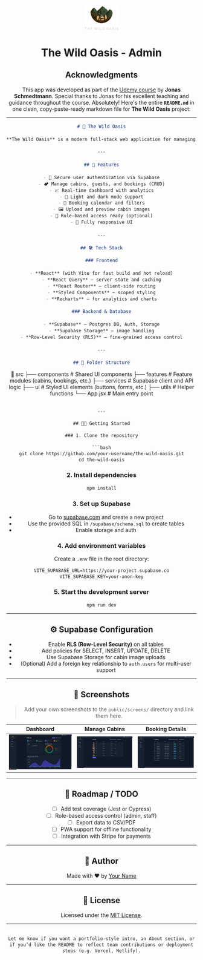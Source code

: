<div align="center">
  <img src="./public/logo-dark.png" alt="logo" width="90" height="auto">

  <h1>The Wild Oasis - Admin</h1>

## Acknowledgments

This app was developed as part of the [Udemy course](https://www.udemy.com/course/the-ultimate-react-course) by **Jonas Schmedtmann**. Special thanks to Jonas for his excellent teaching and guidance throughout the course.
Absolutely! Here's the entire **`README.md`** in one clean, copy-paste-ready markdown file for **The Wild Oasis** project:

---

```markdown
# 🌴 The Wild Oasis

**The Wild Oasis** is a modern full-stack web application for managing cabin rentals — built with React and Supabase. It offers a sleek dashboard interface to manage bookings, guests, and cabins efficiently, making it ideal for hosts and property managers who want a simple and intuitive experience.

---

## 🚀 Features

- 🔐 Secure user authentication via Supabase
- 🏕️ Manage cabins, guests, and bookings (CRUD)
- 📈 Real-time dashboard with analytics
- 🌙 Light and dark mode support
- 📅 Booking calendar and filters
- 🖼 Upload and preview cabin images
- 📍 Role-based access ready (optional)
- 📱 Fully responsive UI

---

## 🛠 Tech Stack

### Frontend

- **React** (with Vite for fast build and hot reload)
- **React Query** – server state and caching
- **React Router** – client-side routing
- **Styled Components** – scoped styling
- **Recharts** – for analytics and charts

### Backend & Database

- **Supabase** – Postgres DB, Auth, Storage
- **Supabase Storage** – image handling
- **Row-Level Security (RLS)** – fine-grained access control

---

## 📁 Folder Structure
```

📁 src
├── components # Shared UI components
├── features # Feature modules (cabins, bookings, etc.)
├── services # Supabase client and API logic
├── ui # Styled UI elements (buttons, forms, etc.)
├── utils # Helper functions
└── App.jsx # Main entry point

````

---

## 🧑‍💻 Getting Started

### 1. Clone the repository

```bash
git clone https://github.com/your-username/the-wild-oasis.git
cd the-wild-oasis
````

### 2. Install dependencies

```bash
npm install
```

### 3. Set up Supabase

- Go to [supabase.com](https://supabase.com) and create a new project
- Use the provided SQL in `/supabase/schema.sql` to create tables
- Enable storage and auth

### 4. Add environment variables

Create a `.env` file in the root directory:

```env
VITE_SUPABASE_URL=https://your-project.supabase.co
VITE_SUPABASE_KEY=your-anon-key
```

### 5. Start the development server

```bash
npm run dev
```

---

## ⚙️ Supabase Configuration

- Enable **RLS (Row-Level Security)** on all tables
- Add policies for SELECT, INSERT, UPDATE, DELETE
- Use Supabase Storage for cabin image uploads
- (Optional) Add a foreign key relationship to `auth.users` for multi-user support

---

## 📸 Screenshots

> Add your own screenshots to the `public/screens/` directory and link them here.

| Dashboard                                    | Manage Cabins                          | Booking Details                          |
| -------------------------------------------- | -------------------------------------- | ---------------------------------------- |
| ![Dashboard](./public/screens/dashboard.png) | ![Cabins](./public/screens/cabins.png) | ![Booking](./public/screens/booking.png) |

---

## 📌 Roadmap / TODO

- [ ] Add test coverage (Jest or Cypress)
- [ ] Role-based access control (admin, staff)
- [ ] Export data to CSV/PDF
- [ ] PWA support for offline functionality
- [ ] Integration with Stripe for payments

---

## 🧑 Author

Made with ❤️ by [Your Name](https://github.com/your-username)

---

## 📄 License

Licensed under the [MIT License](./LICENSE).

---

```

Let me know if you want a portfolio-style intro, an About section, or if you’d like the README to reflect team contributions or deployment steps (e.g. Vercel, Netlify).
```
